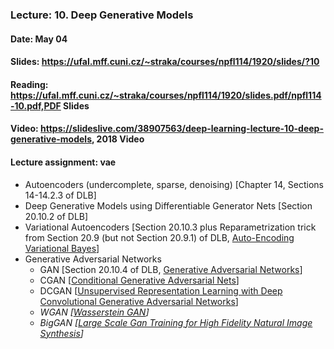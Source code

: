 ### Lecture: 10. Deep Generative Models
#### Date: May 04
#### Slides: https://ufal.mff.cuni.cz/~straka/courses/npfl114/1920/slides/?10
#### Reading: https://ufal.mff.cuni.cz/~straka/courses/npfl114/1920/slides.pdf/npfl114-10.pdf,PDF Slides
#### Video: https://slideslive.com/38907563/deep-learning-lecture-10-deep-generative-models, 2018 Video
#### Lecture assignment: vae

- Autoencoders (undercomplete, sparse, denoising) [Chapter 14, Sections 14-14.2.3 of DLB]
- Deep Generative Models using Differentiable Generator Nets [Section 20.10.2 of DLB]
- Variational Autoencoders [Section 20.10.3 plus Reparametrization trick from Section 20.9 (but not Section 20.9.1) of DLB, [Auto-Encoding Variational Bayes](https://arxiv.org/abs/1312.6114)]
- Generative Adversarial Networks
  - GAN [Section 20.10.4 of DLB, [Generative Adversarial Networks](https://arxiv.org/abs/1406.2661)]
  - CGAN [[Conditional Generative Adversarial Nets](https://arxiv.org/abs/1411.1784)]
  - DCGAN [[Unsupervised Representation Learning with Deep Convolutional Generative Adversarial Networks](https://arxiv.org/abs/1511.06434)]
  - _WGAN [[Wasserstein GAN](https://arxiv.org/abs/1701.07875)]_
  - _BigGAN [[Large Scale Gan Training for High Fidelity Natural Image Synthesis](https://arxiv.org/abs/1809.11096)]_
